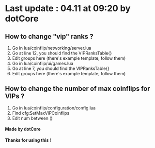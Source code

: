 # Last update : 04.11 at 09:20 by dotCore    
  
## How to change "vip" ranks ?    
1) Go in lua/coinflip/networking/server.lua  
2) Go at line 12, you should find the VIPRanksTable{}  
3) Edit groups here (there's example template, follow them)  
4) Go in lua/coinflip/ui/games.lua  
5) Go at line 7, you should find the VIPRanksTable{}  
6) Edit groups here (there's example template, follow them)  
  
## How to change the number of max coinflips for VIPs ?  
1) Go in lua/coinflip/configuration/config.lua  
2) Find cfg:SetMaxVIPCoinflips  
3) Edit num between ()  
  
  
#### Made by dotCore  
#### Thanks for using this !  